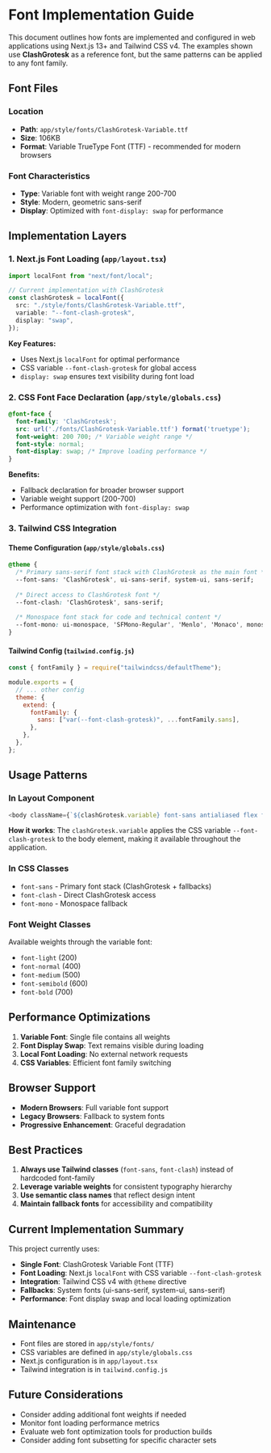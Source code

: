 # Font Implementation Guide

This document outlines how fonts are implemented and configured in web applications using Next.js 13+ and Tailwind CSS v4. The examples shown use **ClashGrotesk** as a reference font, but the same patterns can be applied to any font family.

## Font Files

### Location
- **Path**: `app/style/fonts/ClashGrotesk-Variable.ttf`
- **Size**: 106KB
- **Format**: Variable TrueType Font (TTF) - recommended for modern browsers

### Font Characteristics
- **Type**: Variable font with weight range 200-700
- **Style**: Modern, geometric sans-serif
- **Display**: Optimized with `font-display: swap` for performance

## Implementation Layers

### 1. Next.js Font Loading (`app/layout.tsx`)

```typescript
import localFont from "next/font/local";

// Current implementation with ClashGrotesk
const clashGrotesk = localFont({
  src: "./style/fonts/ClashGrotesk-Variable.ttf",
  variable: "--font-clash-grotesk",
  display: "swap",
});
```

**Key Features:**
- Uses Next.js `localFont` for optimal performance
- CSS variable `--font-clash-grotesk` for global access
- `display: swap` ensures text visibility during font load

### 2. CSS Font Face Declaration (`app/style/globals.css`)

```css
@font-face {
  font-family: 'ClashGrotesk';
  src: url('./fonts/ClashGrotesk-Variable.ttf') format('truetype');
  font-weight: 200 700; /* Variable weight range */
  font-style: normal;
  font-display: swap; /* Improve loading performance */
}
```

**Benefits:**
- Fallback declaration for broader browser support
- Variable weight support (200-700)
- Performance optimization with `font-display: swap`

### 3. Tailwind CSS Integration

#### Theme Configuration (`app/style/globals.css`)
```css
@theme {
  /* Primary sans-serif font stack with ClashGrotesk as the main font */
  --font-sans: 'ClashGrotesk', ui-sans-serif, system-ui, sans-serif;
  
  /* Direct access to ClashGrotesk font */
  --font-clash: 'ClashGrotesk', sans-serif;
  
  /* Monospace font stack for code and technical content */
  --font-mono: ui-monospace, 'SFMono-Regular', 'Menlo', 'Monaco', monospace;
}
```

#### Tailwind Config (`tailwind.config.js`)
```javascript
const { fontFamily } = require("tailwindcss/defaultTheme");

module.exports = {
  // ... other config
  theme: {
    extend: {
      fontFamily: {
        sans: ["var(--font-clash-grotesk)", ...fontFamily.sans],
      },
    },
  },
};
```

## Usage Patterns

### In Layout Component
```typescript
<body className={`${clashGrotesk.variable} font-sans antialiased flex flex-col min-h-screen`}>
```

**How it works**: The `clashGrotesk.variable` applies the CSS variable `--font-clash-grotesk` to the body element, making it available throughout the application.

### In CSS Classes
- `font-sans` - Primary font stack (ClashGrotesk + fallbacks)
- `font-clash` - Direct ClashGrotesk access
- `font-mono` - Monospace fallback

### Font Weight Classes
Available weights through the variable font:
- `font-light` (200)
- `font-normal` (400)
- `font-medium` (500)
- `font-semibold` (600)
- `font-bold` (700)

## Performance Optimizations

1. **Variable Font**: Single file contains all weights
2. **Font Display Swap**: Text remains visible during loading
3. **Local Font Loading**: No external network requests
4. **CSS Variables**: Efficient font family switching

## Browser Support

- **Modern Browsers**: Full variable font support
- **Legacy Browsers**: Fallback to system fonts
- **Progressive Enhancement**: Graceful degradation

## Best Practices

1. **Always use Tailwind classes** (`font-sans`, `font-clash`) instead of hardcoded font-family
2. **Leverage variable weights** for consistent typography hierarchy
3. **Use semantic class names** that reflect design intent
4. **Maintain fallback fonts** for accessibility and compatibility

## Current Implementation Summary

This project currently uses:
- **Single Font**: ClashGrotesk Variable Font (TTF)
- **Font Loading**: Next.js `localFont` with CSS variable `--font-clash-grotesk`
- **Integration**: Tailwind CSS v4 with `@theme` directive
- **Fallbacks**: System fonts (ui-sans-serif, system-ui, sans-serif)
- **Performance**: Font display swap and local loading optimization

## Maintenance

- Font files are stored in `app/style/fonts/`
- CSS variables are defined in `app/style/globals.css`
- Next.js configuration is in `app/layout.tsx`
- Tailwind integration is in `tailwind.config.js`

## Future Considerations

- Consider adding additional font weights if needed
- Monitor font loading performance metrics
- Evaluate web font optimization tools for production builds
- Consider adding font subsetting for specific character sets
